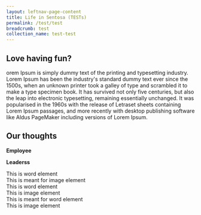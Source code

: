 ```yaml
---
layout: leftnav-page-content
title: Life in Sentosa (TESTs)
permalink: /test/test
breadcrumb: test
collection_name: test-test
---
```

## Love having fun?
orem Ipsum is simply dummy text of the printing and typesetting industry. Lorem Ipsum has been the industry's standard dummy text ever since the 1500s, when an unknown printer took a galley of type and scrambled it to make a type specimen book. It has survived not only five centuries, but also the leap into electronic typesetting, remaining essentially unchanged. It was popularised in the 1960s with the release of Letraset sheets containing Lorem Ipsum passages, and more recently with desktop publishing software like Aldus PageMaker including versions of Lorem Ipsum.

## Our thoughts
**Employee**


**Leaderss**

<section class="contain">
  <div class="one">
    This is word element
  </div>
  <div class="two">
    This is meant for image element
  </div>
  <div class="one">
    This is word element
  </div>
</section>
<section class="contain">
  <div class="two">
    This is image element
  </div>
  <div class="one">
    This is meant for word element
  </div>
  <div class="two">
    This is image element
  </div>
</section>
